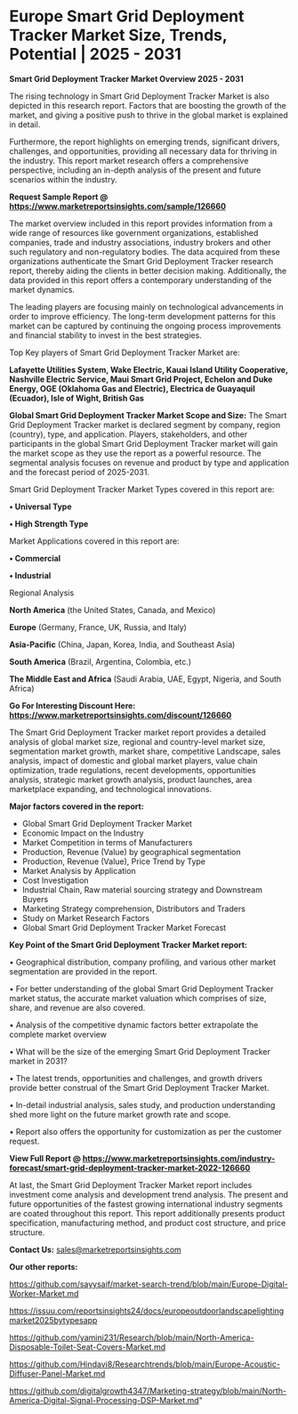 # Europe Smart Grid Deployment Tracker Market Size, Trends, Potential | 2025 - 2031

<Strong> Smart Grid Deployment Tracker Market Overview 2025 - 2031</strong>

The rising technology in Smart Grid Deployment Tracker Market is also depicted in this research report. Factors that are boosting the growth of the market, and giving a positive push to thrive in the global market is explained in detail.

Furthermore, the report highlights on emerging trends, significant drivers, challenges, and opportunities, providing all necessary data for thriving in the industry. This report market research offers a comprehensive perspective, including an in-depth analysis of the present and future scenarios within the industry.

<strong>Request Sample Report @ <a href=https://www.marketreportsinsights.com/sample/126660>https://www.marketreportsinsights.com/sample/126660</a></strong>

The market overview included in this report provides information from a wide range of resources like government organizations, established companies, trade and industry associations, industry brokers and other such regulatory and non-regulatory bodies. The data acquired from these organizations authenticate the Smart Grid Deployment Tracker research report, thereby aiding the clients in better decision making. Additionally, the data provided in this report offers a contemporary understanding of the market dynamics.

The leading players are focusing mainly on technological advancements in order to improve efficiency. The long-term development patterns for this market can be captured by continuing the ongoing process improvements and financial stability to invest in the best strategies.

Top Key players of Smart Grid Deployment Tracker Market are:

<strong>Lafayette Utilities System, Wake Electric, Kauai Island Utility Cooperative, Nashville Electric Service, Maui Smart Grid Project, Echelon and Duke Energy, OGE (Oklahoma Gas and Electric), Electrica de Guayaquil (Ecuador), Isle of Wight, British Gas</strong>

<strong><b>Global Smart Grid Deployment Tracker Market Scope and Size:</b></strong>
The Smart Grid Deployment Tracker market is declared segment by company, region (country), type, and application. Players, stakeholders, and other participants in the global Smart Grid Deployment Tracker market will gain the market scope as they use the report as a powerful resource. The segmental analysis focuses on revenue and product by type and application and the forecast period of 2025-2031.

Smart Grid Deployment Tracker Market Types covered in this report are:

<strong>• Universal Type

• High Strength Type</strong>

Market Applications covered in this report are:

<strong>• Commercial

• Industrial</strong> 

Regional Analysis

<strong>North America</strong> (the United States, Canada, and Mexico)

<strong>Europe</strong> (Germany, France, UK, Russia, and Italy)

<strong>Asia-Pacific</strong> (China, Japan, Korea, India, and Southeast Asia)

<strong>South America</strong> (Brazil, Argentina, Colombia, etc.)

<strong>The Middle East and Africa</strong> (Saudi Arabia, UAE, Egypt, Nigeria, and South Africa)

<strong>Go For Interesting Discount Here: <a href=https://www.marketreportsinsights.com/discount/126660>https://www.marketreportsinsights.com/discount/126660</a></strong>

The Smart Grid Deployment Tracker market report provides a detailed analysis of global market size, regional and country-level market size, segmentation market growth, market share, competitive Landscape, sales analysis, impact of domestic and global market players, value chain optimization, trade regulations, recent developments, opportunities analysis, strategic market growth analysis, product launches, area marketplace expanding, and technological innovations.

<strong><b>Major factors covered in the report:</b></strong>
<ul>
  <li>Global Smart Grid Deployment Tracker Market </li>
  <li>Economic Impact on the Industry</li>
  <li>Market Competition in terms of Manufacturers</li>
  <li>Production, Revenue (Value) by geographical segmentation</li>
  <li>Production, Revenue (Value), Price Trend by Type</li>
  <li>Market Analysis by Application</li>
  <li>Cost Investigation</li>
  <li>Industrial Chain, Raw material sourcing strategy and Downstream Buyers</li>
  <li>Marketing Strategy comprehension, Distributors and Traders</li>
  <li>Study on Market Research Factors</li>
  <li>Global Smart Grid Deployment Tracker Market Forecast</li>
</ul>

<strong><b>Key Point of the Smart Grid Deployment Tracker Market report:</b></strong>

• Geographical distribution, company profiling, and various other market segmentation are provided in the report.

• For better understanding of the global Smart Grid Deployment Tracker market status, the accurate market valuation which comprises of size, share, and revenue are also covered.

• Analysis of the competitive dynamic factors better extrapolate the complete market overview

• What will be the size of the emerging Smart Grid Deployment Tracker market in 2031?

• The latest trends, opportunities and challenges, and growth drivers provide better construal of the Smart Grid Deployment Tracker Market.

• In-detail industrial analysis, sales study, and production understanding shed more light on the future market growth rate and scope.

• Report also offers the opportunity for customization as per the customer request.

<strong><b>View Full Report @ <a href=https://www.marketreportsinsights.com/industry-forecast/smart-grid-deployment-tracker-market-2022-126660>https://www.marketreportsinsights.com/industry-forecast/smart-grid-deployment-tracker-market-2022-126660</a></b></strong>


At last, the Smart Grid Deployment Tracker Market report includes investment come analysis and development trend analysis. The present and future opportunities of the fastest growing international industry segments are coated throughout this report. This report additionally presents product specification, manufacturing method, and product cost structure, and price structure.

<strong>Contact Us:</strong>
sales@marketreportsinsights.com

<strong>Our other reports:</strong>

<a href=https://github.com/sayysaif/market-search-trend/blob/main/Europe-Digital-Worker-Market.md>https://github.com/sayysaif/market-search-trend/blob/main/Europe-Digital-Worker-Market.md</a>

<a href=https://issuu.com/reportsinsights24/docs/europeoutdoorlandscapelightingmarket2025bytypesapp>https://issuu.com/reportsinsights24/docs/europeoutdoorlandscapelightingmarket2025bytypesapp</a>

<a href=https://github.com/yamini231/Research/blob/main/North-America-Disposable-Toilet-Seat-Covers-Market.md>https://github.com/yamini231/Research/blob/main/North-America-Disposable-Toilet-Seat-Covers-Market.md</a>

<a href=https://github.com/Hindavi8/Researchtrends/blob/main/Europe-Acoustic-Diffuser-Panel-Market.md>https://github.com/Hindavi8/Researchtrends/blob/main/Europe-Acoustic-Diffuser-Panel-Market.md</a>

<a href=https://github.com/digitalgrowth4347/Marketing-strategy/blob/main/North-America-Digital-Signal-Processing-DSP-Market.md>https://github.com/digitalgrowth4347/Marketing-strategy/blob/main/North-America-Digital-Signal-Processing-DSP-Market.md</a>"

